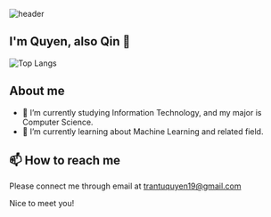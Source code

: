 ![header](https://capsule-render.vercel.app/api?type=transparent&fontColor=703ee5&text=I'm%20Quyen&height=150&fontSize=60&desc=Welcome%20to%20my%20github%20page&descAlignY=75&descAlign=60)
## I'm Quyen, also Qin 👋
![Top Langs](https://github-readme-stats.vercel.app/api/top-langs/?username=qinnei&layout=compact&theme=radical)

## About me

- 🔭 I’m currently studying Information Technology, and my major is Computer Science.
- 🌱 I’m currently learning about Machine Learning and related field.
## 📫 How to reach me
Please connect me through email at trantuquyen19@gmail.com

Nice to meet you!


